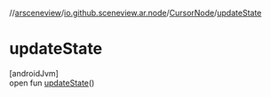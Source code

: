 //[arsceneview](../../../index.md)/[io.github.sceneview.ar.node](../index.md)/[CursorNode](index.md)/[updateState](update-state.md)

# updateState

[androidJvm]\
open fun [updateState](update-state.md)()
